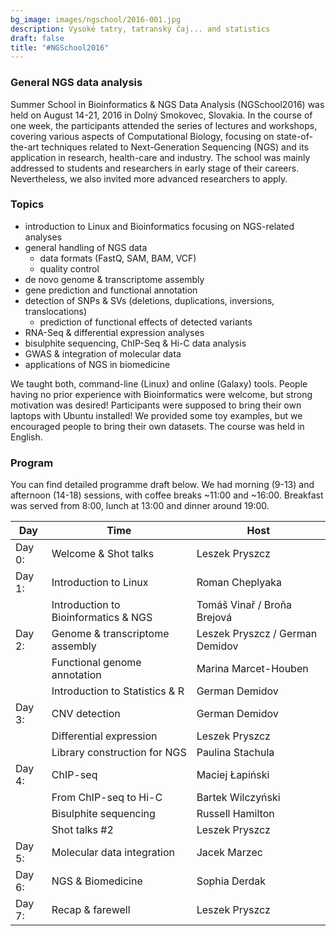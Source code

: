 ```yaml
---
bg_image: images/ngschool/2016-001.jpg
description: Vysoké tatry, tatranský čaj... and statistics
draft: false
title: "#NGSchool2016"
---
```


### General NGS data analysis

Summer School in Bioinformatics & NGS Data Analysis (NGSchool2016) was held on August 14-21, 2016 in Dolný Smokovec, Slovakia. 
In the course of one week, the participants attended the series of lectures and workshops, covering various aspects of Computational Biology, 
focusing on state-of-the-art techniques related to Next-Generation Sequencing (NGS) and its application in research, health-care and industry. 
The school was mainly addressed to students and researchers in early stage of their careers. Nevertheless, we also invited more advanced researchers to apply. 

### Topics

* introduction to Linux and Bioinformatics focusing on NGS-related analyses  
* general handling of NGS data  
    * data formats (FastQ, SAM, BAM, VCF)
	* quality control
* de novo genome & transcriptome assembly
* gene prediction and functional annotation
* detection of SNPs & SVs (deletions, duplications, inversions, translocations)
    * prediction of functional effects of detected variants
* RNA-Seq & differential expression analyses
* bisulphite sequencing, ChIP-Seq & Hi-C data analysis
* GWAS & integration of molecular data
* applications of NGS in biomedicine


We taught both, command-line (Linux) and online (Galaxy) tools. People having no prior experience with Bioinformatics were welcome, but strong motivation was desired! 
Participants were supposed to bring their own laptops with Ubuntu installed! We provided some toy examples, but we encouraged people to bring their own datasets. 
The course was held in English.

### Program

You can find detailed programme draft below. 
We had morning (9-13) and afternoon (14-18) sessions, with coffee breaks ~11:00 and ~16:00. Breakfast was served from 8:00, lunch at 13:00 and dinner around 19:00.   

| Day              | Time                                      | Host                            |
|------------------|-------------------------------------------|---------------------------------|
| Day 0:           | Welcome & Shot talks                      | Leszek Pryszcz                  |
| Day 1:           | Introduction to Linux                     | Roman Cheplyaka                 |
|                  | Introduction to Bioinformatics & NGS      | Tomáš Vinař / Broňa Brejová     |
| Day 2:           | Genome & transcriptome assembly           | Leszek Pryszcz / German Demidov |
|                  | Functional genome annotation              | Marina Marcet-Houben            |
|                  | Introduction to Statistics & R            | German Demidov                  |
| Day 3:           | CNV detection                             | German Demidov                  |
|                  | Differential expression                   | Leszek Pryszcz                  |
|                  | Library construction for NGS              | Paulina Stachula                |
| Day 4:           | ChIP-seq                                  | Maciej Łapiński                 |
|                  | From ChIP-seq to Hi-C                     | Bartek Wilczyński               |
|                  | Bisulphite sequencing                     | Russell Hamilton                |
|                  | Shot talks #2                             | Leszek Pryszcz                  |
| Day 5:           | Molecular data integration                | Jacek Marzec                    |
| Day 6:           | NGS & Biomedicine                         | Sophia Derdak                   |
| Day 7:           | Recap & farewell                          | Leszek Pryszcz                  |


